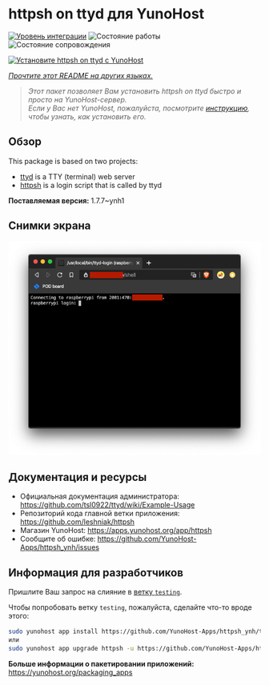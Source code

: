 <!--
Важно: этот README был автоматически сгенерирован <https://github.com/YunoHost/apps/tree/master/tools/readme_generator>
Он НЕ ДОЛЖЕН редактироваться вручную.
-->

# httpsh on ttyd для YunoHost

[![Уровень интеграции](https://apps.yunohost.org/badge/integration/httpsh)](https://ci-apps.yunohost.org/ci/apps/httpsh/)
![Состояние работы](https://apps.yunohost.org/badge/state/httpsh)
![Состояние сопровождения](https://apps.yunohost.org/badge/maintained/httpsh)

[![Установите httpsh on ttyd с YunoHost](https://install-app.yunohost.org/install-with-yunohost.svg)](https://install-app.yunohost.org/?app=httpsh)

*[Прочтите этот README на других языках.](./ALL_README.md)*

> *Этот пакет позволяет Вам установить httpsh on ttyd быстро и просто на YunoHost-сервер.*  
> *Если у Вас нет YunoHost, пожалуйста, посмотрите [инструкцию](https://yunohost.org/install), чтобы узнать, как установить его.*

## Обзор

This package is based on two projects:

* [ttyd](https://tsl0922.github.io/ttyd) is a TTY (terminal) web server
* [httpsh](https://github.com/leshniak/httpsh) is a login script that is called by ttyd


**Поставляемая версия:** 1.7.7~ynh1

## Снимки экрана

![Снимок экрана httpsh on ttyd](./doc/screenshots/httpsh.png)

## Документация и ресурсы

- Официальная документация администратора: <https://github.com/tsl0922/ttyd/wiki/Example-Usage>
- Репозиторий кода главной ветки приложения: <https://github.com/leshniak/httpsh>
- Магазин YunoHost: <https://apps.yunohost.org/app/httpsh>
- Сообщите об ошибке: <https://github.com/YunoHost-Apps/httpsh_ynh/issues>

## Информация для разработчиков

Пришлите Ваш запрос на слияние в [ветку `testing`](https://github.com/YunoHost-Apps/httpsh_ynh/tree/testing).

Чтобы попробовать ветку `testing`, пожалуйста, сделайте что-то вроде этого:

```bash
sudo yunohost app install https://github.com/YunoHost-Apps/httpsh_ynh/tree/testing --debug
или
sudo yunohost app upgrade httpsh -u https://github.com/YunoHost-Apps/httpsh_ynh/tree/testing --debug
```

**Больше информации о пакетировании приложений:** <https://yunohost.org/packaging_apps>
